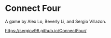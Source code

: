 # Connect Four
A game by Alex Lo, Beverly Li, and Sergio Villazon.

https://sergiov98.github.io/ConnectFour/
